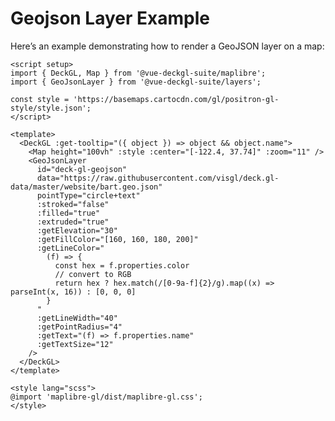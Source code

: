 <script setup>
import { DeckGL, Map } from '@vue-deckgl-suite/maplibre';
import { GeoJsonLayer } from '@vue-deckgl-suite/layers';
import 'maplibre-gl/dist/maplibre-gl.css';
</script>

# Geojson Layer Example

Here’s an example demonstrating how to render a GeoJSON layer on a map:

```vue
<script setup>
import { DeckGL, Map } from '@vue-deckgl-suite/maplibre';
import { GeoJsonLayer } from '@vue-deckgl-suite/layers';

const style = 'https://basemaps.cartocdn.com/gl/positron-gl-style/style.json';
</script>

<template>
  <DeckGL :get-tooltip="({ object }) => object && object.name">
    <Map height="100vh" :style :center="[-122.4, 37.74]" :zoom="11" />
    <GeoJsonLayer
      id="deck-gl-geojson"
      data="https://raw.githubusercontent.com/visgl/deck.gl-data/master/website/bart.geo.json"
      pointType="circle+text"
      :stroked="false"
      :filled="true"
      :extruded="true"
      :getElevation="30"
      :getFillColor="[160, 160, 180, 200]"
      :getLineColor="
        (f) => {
          const hex = f.properties.color
          // convert to RGB
          return hex ? hex.match(/[0-9a-f]{2}/g).map((x) => parseInt(x, 16)) : [0, 0, 0]
        }
      "
      :getLineWidth="40"
      :getPointRadius="4"
      :getText="(f) => f.properties.name"
      :getTextSize="12"
    />
  </DeckGL>
</template>

<style lang="scss">
@import 'maplibre-gl/dist/maplibre-gl.css';
</style>
```
<ClientOnly>
    <DeckGL :getTooltip="({ object }) => object && object.name">
        <Map 
            height="400px"
            :style="`https://basemaps.cartocdn.com/gl/dark-matter-gl-style/style.json`"
            :center="[-122.4, 37.74]"
            :zoom="11"
            :max-zoom="18"
            :pitch="30"
        >
            <GeoJsonLayer
                id="deck-gl-geojson"
                data="https://raw.githubusercontent.com/visgl/deck.gl-data/master/website/bart.geo.json"
                pointType="circle+text"
                :stroked="false"
                :filled="true"
                :extruded="true"
                :getElevation="30"
                :getFillColor="[160, 160, 180, 200]"
                :getLineColor="
                (f) => {
                    const hex = f.properties.color
                    // convert to RGB
                    return hex ? hex.match(/[0-9a-f]{2}/g).map((x) => parseInt(x, 16)) : [0, 0, 0]
                }"
                :getLineWidth="40"
                :getPointRadius="4"
                :getText="(f) => f.properties.name"
                :getTextSize="12"
            />
        </Map>
    </DeckGL>
</ClientOnly>